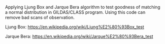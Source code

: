 Applying Ljung Box and Jarque Bera algorithm to test goodness of matching a normal distribution in GILDAS/CLASS program. Using this code can remove bad scans of observation.

Ljung Box: https://en.wikipedia.org/wiki/Ljung%E2%80%93Box_test

Jarque Bera: https://en.wikipedia.org/wiki/Jarque%E2%80%93Bera_test
